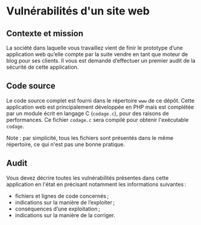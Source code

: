 # Vulnérabilités d'un site web

## Contexte et mission

La société dans laquelle vous travaillez vient de finir le prototype d’une application web qu’elle compte par la suite vendre en tant que moteur de blog pour ses clients. Il vous est demandé d’effectuer un premier audit de la sécurité de cette application.

## Code source

Le code source complet est fourni dans le répertoire `www` de ce dépôt. Cette application web est principalement développée en PHP mais est complétée par un module écrit en langage C (`codage.c`), pour des raisons de performances. Ce fichier `codage.c` sera compilé pour obtenir l'exécutable `codage`.

Note : par simplicité, tous les fichiers sont présentés dans le même répertoire, ce qui n'est pas une bonne pratique.

## Audit

Vous devez décrire toutes les vulnérabilités présentes dans cette application en l'état en précisant notamment les informations suivantes :

- fichiers et lignes de code concernés ;
- indications sur la manière de l’exploiter ;
- conséquences d’une exploitation ;
- indications sur la manière de la corriger.
